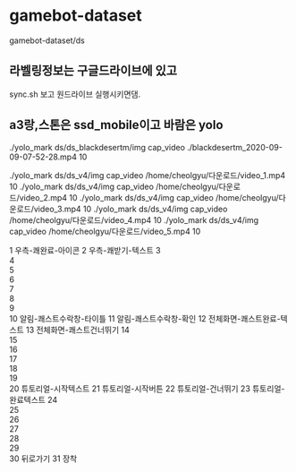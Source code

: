 # gamebot-dataset

gamebot-dataset/ds

## 라벨링정보는 구글드라이브에 있고
sync.sh 보고 원드라이브 실행시키면댐.

## a3랑,스톤은 ssd_mobile이고 바람은 yolo 

./yolo_mark ds/ds_blackdesertm/img cap_video ./blackdesertm_2020-09-09-07-52-28.mp4 10

./yolo_mark ds/ds_v4/img cap_video /home/cheolgyu/다운로드/video_1.mp4 10
./yolo_mark ds/ds_v4/img cap_video /home/cheolgyu/다운로드/video_2.mp4 10
./yolo_mark ds/ds_v4/img cap_video /home/cheolgyu/다운로드/video_3.mp4 10
./yolo_mark ds/ds_v4/img cap_video /home/cheolgyu/다운로드/video_4.mp4 10
./yolo_mark ds/ds_v4/img cap_video /home/cheolgyu/다운로드/video_5.mp4 10


















1	우측-쾌완료-아이콘
2	우측-쾌받기-텍스트
3	
4	
5	
6	
7	
8	
9	
10	알림-쾌스트수락창-타이틀
11	알림-쾌스트수락창-확인
12	전체화면-쾌스트완료-텍스트
13	전체화면-쾌스트건너뛰기
14	
15	
16	
17	
18	
19	
20	튜토리얼-시작텍스트
21	튜토리얼-시작버튼
22	튜토리얼-건너뛰기
23	튜토리얼-완료텍스트
24	
25	
26	
27	
28	
29	
30	뒤로가기
31	장착